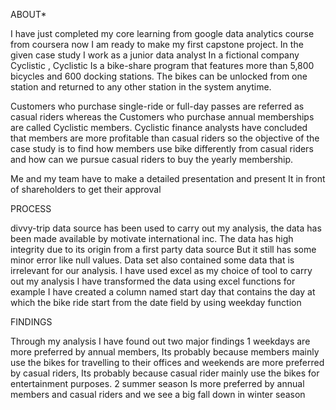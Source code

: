 ABOUT*

I have just completed my core learning from google data analytics course from coursera now I am ready to make my first capstone project.
In the given case study I work as a junior data analyst In a fictional company Cyclistic , Cyclistic Is a bike-share program that features more than 5,800 bicycles and 600 docking stations. The bikes can be unlocked from one station and returned to any other station in the system anytime.

Customers who purchase single-ride or full-day passes are referred as casual riders whereas the Customers who purchase annual memberships are called Cyclistic members. 
Cyclistic finance analysts have concluded that members are more profitable than casual riders so the objective of the case study is to find how members use bike differently from casual riders and how can we pursue casual riders to buy the yearly membership.

Me and my team have to make a detailed presentation and present It in front of shareholders to get their approval 

PROCESS

divvy-trip data source has been used to carry out my analysis, the data has been made available by motivate international inc.
The data has high integrity due to its origin from a first party data source But it still has some minor error like null values.
Data set also contained some data that is irrelevant for our analysis.
I have used excel as my choice of tool to carry out my analysis
I have transformed the data using excel functions for example I have created a column named start day that contains the day at which the bike ride start from the date field by using weekday function 

FINDINGS

Through my analysis I have found out two major findings
1 weekdays are more preferred by annual members, Its probably because members mainly use the bikes for travelling to their offices and weekends are more preferred by casual riders, Its probably because casual rider mainly use the bikes for entertainment purposes.
2 summer season Is more preferred by annual members and casual riders and we see a big fall down in winter season
